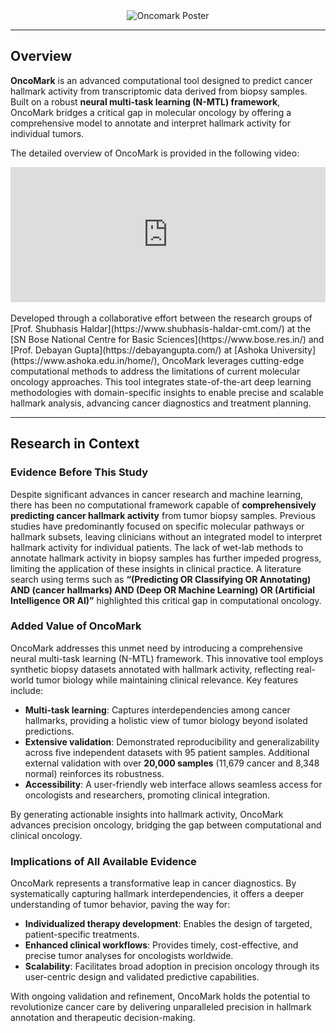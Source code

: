 <div align="center">
  <img src="https://github.com/user-attachments/assets/4da8fdff-41dd-49aa-b4f0-32ed1806a3bc" alt="Oncomark Poster">
</div>

---

## Overview

**OncoMark** is an advanced computational tool designed to predict cancer hallmark activity from transcriptomic data derived from biopsy samples. Built on a robust **neural multi-task learning (N-MTL) framework**, OncoMark bridges a critical gap in molecular oncology by offering a comprehensive model to annotate and interpret hallmark activity for individual tumors. 

The detailed overview of OncoMark is provided in the following video:

<div style="padding:42.86% 0 0 0;position:relative;">
  <iframe src="https://player.vimeo.com/video/1083725494?h=a8c71d9875&amp;badge=0&amp;autopause=0&amp;player_id=0&amp;app_id=58479" 
    frameborder="0" 
    allow="autoplay; fullscreen; picture-in-picture; clipboard-write; encrypted-media" 
    style="position:absolute;top:0;left:0;width:100%;height:100%;" 
    title="OncoMark Detailed Overview">
  </iframe>
</div>

<script src="https://player.vimeo.com/api/player.js"></script>

<br>
Developed through a collaborative effort between the research groups of [Prof. Shubhasis Haldar](https://www.shubhasis-haldar-cmt.com/) at the [SN Bose National Centre for Basic Sciences](https://www.bose.res.in/) and [Prof. Debayan Gupta](https://debayangupta.com/) at [Ashoka University](https://www.ashoka.edu.in/home/), OncoMark leverages cutting-edge computational methods to address the limitations of current molecular oncology approaches. This tool integrates state-of-the-art deep learning methodologies with domain-specific insights to enable precise and scalable hallmark analysis, advancing cancer diagnostics and treatment planning.

---

## Research in Context

### Evidence Before This Study

Despite significant advances in cancer research and machine learning, there has been no computational framework capable of **comprehensively predicting cancer hallmark activity** from tumor biopsy samples. Previous studies have predominantly focused on specific molecular pathways or hallmark subsets, leaving clinicians without an integrated model to interpret hallmark activity for individual patients. The lack of wet-lab methods to annotate hallmark activity in biopsy samples has further impeded progress, limiting the application of these insights in clinical practice. A literature search using terms such as **“(Predicting OR Classifying OR Annotating) AND (cancer hallmarks) AND (Deep OR Machine Learning) OR (Artificial Intelligence OR AI)”** highlighted this critical gap in computational oncology.

### Added Value of OncoMark

OncoMark addresses this unmet need by introducing a comprehensive neural multi-task learning (N-MTL) framework. This innovative tool employs synthetic biopsy datasets annotated with hallmark activity, reflecting real-world tumor biology while maintaining clinical relevance. Key features include:

- **Multi-task learning**: Captures interdependencies among cancer hallmarks, providing a holistic view of tumor biology beyond isolated predictions.
- **Extensive validation**: Demonstrated reproducibility and generalizability across five independent datasets with 95 patient samples. Additional external validation with over **20,000 samples** (11,679 cancer and 8,348 normal) reinforces its robustness.
- **Accessibility**: A user-friendly web interface allows seamless access for oncologists and researchers, promoting clinical integration.

By generating actionable insights into hallmark activity, OncoMark advances precision oncology, bridging the gap between computational and clinical oncology.

### Implications of All Available Evidence

OncoMark represents a transformative leap in cancer diagnostics. By systematically capturing hallmark interdependencies, it offers a deeper understanding of tumor behavior, paving the way for:

- **Individualized therapy development**: Enables the design of targeted, patient-specific treatments.
- **Enhanced clinical workflows**: Provides timely, cost-effective, and precise tumor analyses for oncologists worldwide.
- **Scalability**: Facilitates broad adoption in precision oncology through its user-centric design and validated predictive capabilities.

With ongoing validation and refinement, OncoMark holds the potential to revolutionize cancer care by delivering unparalleled precision in hallmark annotation and therapeutic decision-making.
